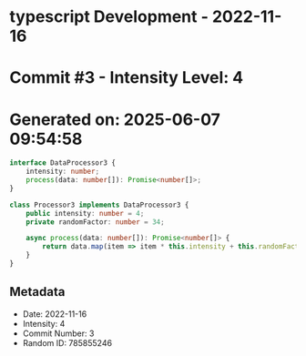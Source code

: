 ﻿# typescript Development - 2022-11-16
# Commit #3 - Intensity Level: 4
# Generated on: 2025-06-07 09:54:58
```typescript
interface DataProcessor3 {
    intensity: number;
    process(data: number[]): Promise<number[]>;
}

class Processor3 implements DataProcessor3 {
    public intensity: number = 4;
    private randomFactor: number = 34;

    async process(data: number[]): Promise<number[]> {
        return data.map(item => item * this.intensity + this.randomFactor);
    }
}
```
## Metadata
- Date: 2022-11-16
- Intensity: 4
- Commit Number: 3
- Random ID: 785855246
